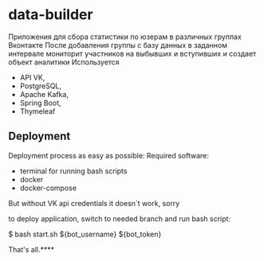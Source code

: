 # data-builder
Приложения для сбора статистики по юзерам в различных группах Вконтакте
После добавления группы с базу данных в заданном интервале мониторит участников на выбывших и вступивших и создает объект аналитики
Используется 
- API VK, 
- PostgreSQL, 
- Apache Kafka,
- Spring Boot, 
- Thymeleaf


## Deployment
Deployment process as easy as possible:
Required software:
- terminal for running bash scripts
- docker
- docker-compose

But without VK api credentials it doesn`t work, sorry

to deploy application, switch to needed branch and run bash script:

$ bash start.sh ${bot_username} ${bot_token}

That's all.****
